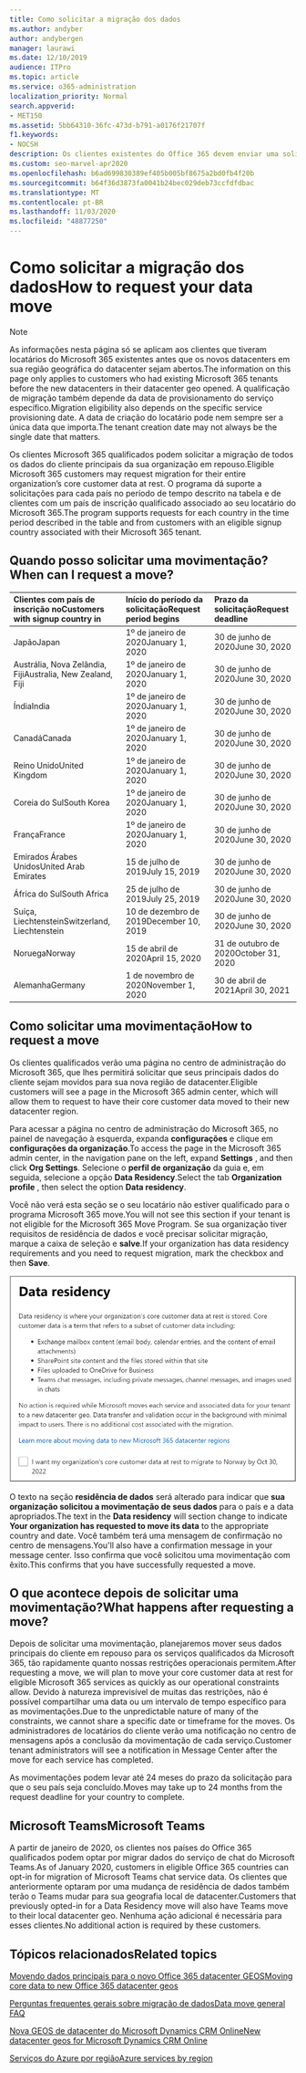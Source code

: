 ```yaml
---
title: Como solicitar a migração dos dados
ms.author: andyber
author: andybergen
manager: laurawi
ms.date: 12/10/2019
audience: ITPro
ms.topic: article
ms.service: o365-administration
localization_priority: Normal
search.appverid:
- MET150
ms.assetid: 5bb64310-36fc-473d-b791-a0176f21707f
f1.keywords:
- NOCSH
description: Os clientes existentes do Office 365 devem enviar uma solicitação antes do prazo final para que seu país tenha seus dados de serviços do Microsoft 365 movidos para a nova geografia.
ms.custom: seo-marvel-apr2020
ms.openlocfilehash: b6ad699830389ef405b005bf8675a2bd0fb4f20b
ms.sourcegitcommit: b64f36d3873fa0041b24bec029deb73ccfdfdbac
ms.translationtype: MT
ms.contentlocale: pt-BR
ms.lasthandoff: 11/03/2020
ms.locfileid: "48877250"
---
```

# <a name="how-to-request-your-data-move"></a><span data-ttu-id="9de07-103">Como solicitar a migração dos dados</span><span class="sxs-lookup"><span data-stu-id="9de07-103">How to request your data move</span></span>

> [!NOTE]
> <span data-ttu-id="9de07-104">As informações nesta página só se aplicam aos clientes que tiveram locatários do Microsoft 365 existentes antes que os novos datacenters em sua região geográfica do datacenter sejam abertos.</span><span class="sxs-lookup"><span data-stu-id="9de07-104">The information on this page only applies to customers who had existing Microsoft 365 tenants before the new datacenters in their datacenter geo opened.</span></span> <span data-ttu-id="9de07-105">A qualificação de migração também depende da data de provisionamento do serviço específico.</span><span class="sxs-lookup"><span data-stu-id="9de07-105">Migration eligibility also depends on the specific service provisioning date.</span></span>  <span data-ttu-id="9de07-106">A data de criação do locatário pode nem sempre ser a única data que importa.</span><span class="sxs-lookup"><span data-stu-id="9de07-106">The tenant creation date may not always be the single date that matters.</span></span>
  
<span data-ttu-id="9de07-107">Os clientes Microsoft 365 qualificados podem solicitar a migração de todos os dados do cliente principais da sua organização em repouso.</span><span class="sxs-lookup"><span data-stu-id="9de07-107">Eligible Microsoft 365 customers may request migration for their entire organization’s core customer data at rest.</span></span>  <span data-ttu-id="9de07-108">O programa dá suporte a solicitações para cada país no período de tempo descrito na tabela e de clientes com um país de inscrição qualificado associado ao seu locatário do Microsoft 365.</span><span class="sxs-lookup"><span data-stu-id="9de07-108">The program supports requests for each country in the time period described in the table and from customers with an eligible signup country associated with their Microsoft 365 tenant.</span></span>
  
## <a name="when-can-i-request-a-move"></a><span data-ttu-id="9de07-109">Quando posso solicitar uma movimentação?</span><span class="sxs-lookup"><span data-stu-id="9de07-109">When can I request a move?</span></span>

| <span data-ttu-id="9de07-110">Clientes com país de inscrição no</span><span class="sxs-lookup"><span data-stu-id="9de07-110">Customers with signup country in</span></span> | <span data-ttu-id="9de07-111">Início do período da solicitação</span><span class="sxs-lookup"><span data-stu-id="9de07-111">Request period begins</span></span> | <span data-ttu-id="9de07-112">Prazo da solicitação</span><span class="sxs-lookup"><span data-stu-id="9de07-112">Request deadline</span></span> |
|:-----|:-----|:-----|
|<span data-ttu-id="9de07-113">Japão</span><span class="sxs-lookup"><span data-stu-id="9de07-113">Japan</span></span>  <br/> |<span data-ttu-id="9de07-114">1º de janeiro de 2020</span><span class="sxs-lookup"><span data-stu-id="9de07-114">January 1, 2020</span></span>  <br/> |<span data-ttu-id="9de07-115">30 de junho de 2020</span><span class="sxs-lookup"><span data-stu-id="9de07-115">June 30, 2020</span></span>  <br/> |
|<span data-ttu-id="9de07-116">Austrália, Nova Zelândia, Fiji</span><span class="sxs-lookup"><span data-stu-id="9de07-116">Australia, New Zealand, Fiji</span></span>  <br/> |<span data-ttu-id="9de07-117">1º de janeiro de 2020</span><span class="sxs-lookup"><span data-stu-id="9de07-117">January 1, 2020</span></span>  <br/> |<span data-ttu-id="9de07-118">30 de junho de 2020</span><span class="sxs-lookup"><span data-stu-id="9de07-118">June 30, 2020</span></span>  <br/> |
|<span data-ttu-id="9de07-119">Índia</span><span class="sxs-lookup"><span data-stu-id="9de07-119">India</span></span>  <br/> |<span data-ttu-id="9de07-120">1º de janeiro de 2020</span><span class="sxs-lookup"><span data-stu-id="9de07-120">January 1, 2020</span></span>  <br/> |<span data-ttu-id="9de07-121">30 de junho de 2020</span><span class="sxs-lookup"><span data-stu-id="9de07-121">June 30, 2020</span></span>  <br/> |
|<span data-ttu-id="9de07-122">Canadá</span><span class="sxs-lookup"><span data-stu-id="9de07-122">Canada</span></span>  <br/> |<span data-ttu-id="9de07-123">1º de janeiro de 2020</span><span class="sxs-lookup"><span data-stu-id="9de07-123">January 1, 2020</span></span>  <br/> |<span data-ttu-id="9de07-124">30 de junho de 2020</span><span class="sxs-lookup"><span data-stu-id="9de07-124">June 30, 2020</span></span>  <br/> |
|<span data-ttu-id="9de07-125">Reino Unido</span><span class="sxs-lookup"><span data-stu-id="9de07-125">United Kingdom</span></span>  <br/> |<span data-ttu-id="9de07-126">1º de janeiro de 2020</span><span class="sxs-lookup"><span data-stu-id="9de07-126">January 1, 2020</span></span>  <br/> |<span data-ttu-id="9de07-127">30 de junho de 2020</span><span class="sxs-lookup"><span data-stu-id="9de07-127">June 30, 2020</span></span>  <br/> |
|<span data-ttu-id="9de07-128">Coreia do Sul</span><span class="sxs-lookup"><span data-stu-id="9de07-128">South Korea</span></span>  <br/> |<span data-ttu-id="9de07-129">1º de janeiro de 2020</span><span class="sxs-lookup"><span data-stu-id="9de07-129">January 1, 2020</span></span>  <br/> |<span data-ttu-id="9de07-130">30 de junho de 2020</span><span class="sxs-lookup"><span data-stu-id="9de07-130">June 30, 2020</span></span>  <br/> |
|<span data-ttu-id="9de07-131">França</span><span class="sxs-lookup"><span data-stu-id="9de07-131">France</span></span>  <br/> |<span data-ttu-id="9de07-132">1º de janeiro de 2020</span><span class="sxs-lookup"><span data-stu-id="9de07-132">January 1, 2020</span></span>  <br/> |<span data-ttu-id="9de07-133">30 de junho de 2020</span><span class="sxs-lookup"><span data-stu-id="9de07-133">June 30, 2020</span></span>  <br/> |
|<span data-ttu-id="9de07-134">Emirados Árabes Unidos</span><span class="sxs-lookup"><span data-stu-id="9de07-134">United Arab Emirates</span></span>  <br/> |<span data-ttu-id="9de07-135">15 de julho de 2019</span><span class="sxs-lookup"><span data-stu-id="9de07-135">July 15, 2019</span></span>  <br/> |<span data-ttu-id="9de07-136">30 de junho de 2020</span><span class="sxs-lookup"><span data-stu-id="9de07-136">June 30, 2020</span></span>  <br/> |
|<span data-ttu-id="9de07-137">África do Sul</span><span class="sxs-lookup"><span data-stu-id="9de07-137">South Africa</span></span>  <br/> |<span data-ttu-id="9de07-138">25 de julho de 2019</span><span class="sxs-lookup"><span data-stu-id="9de07-138">July 25, 2019</span></span>  <br/> |<span data-ttu-id="9de07-139">30 de junho de 2020</span><span class="sxs-lookup"><span data-stu-id="9de07-139">June 30, 2020</span></span>  <br/> |
|<span data-ttu-id="9de07-140">Suíça, Liechtenstein</span><span class="sxs-lookup"><span data-stu-id="9de07-140">Switzerland, Liechtenstein</span></span>  <br/> |<span data-ttu-id="9de07-141">10 de dezembro de 2019</span><span class="sxs-lookup"><span data-stu-id="9de07-141">December 10, 2019</span></span>  <br/> |<span data-ttu-id="9de07-142">30 de junho de 2020</span><span class="sxs-lookup"><span data-stu-id="9de07-142">June 30, 2020</span></span>  <br/> |
|<span data-ttu-id="9de07-143">Noruega</span><span class="sxs-lookup"><span data-stu-id="9de07-143">Norway</span></span>  <br/> |<span data-ttu-id="9de07-144">15 de abril de 2020</span><span class="sxs-lookup"><span data-stu-id="9de07-144">April 15, 2020</span></span>  <br/> |<span data-ttu-id="9de07-145">31 de outubro de 2020</span><span class="sxs-lookup"><span data-stu-id="9de07-145">October 31, 2020</span></span>  <br/> |
|<span data-ttu-id="9de07-146">Alemanha</span><span class="sxs-lookup"><span data-stu-id="9de07-146">Germany</span></span>  <br/> |<span data-ttu-id="9de07-147">1 de novembro de 2020</span><span class="sxs-lookup"><span data-stu-id="9de07-147">November 1, 2020</span></span>  <br/> |<span data-ttu-id="9de07-148">30 de abril de 2021</span><span class="sxs-lookup"><span data-stu-id="9de07-148">April 30, 2021</span></span>  <br/> |

## <a name="how-to-request-a-move"></a><span data-ttu-id="9de07-149">Como solicitar uma movimentação</span><span class="sxs-lookup"><span data-stu-id="9de07-149">How to request a move</span></span>

<span data-ttu-id="9de07-150">Os clientes qualificados verão uma página no centro de administração do Microsoft 365, que lhes permitirá solicitar que seus principais dados do cliente sejam movidos para sua nova região de datacenter.</span><span class="sxs-lookup"><span data-stu-id="9de07-150">Eligible customers will see a page in the Microsoft 365 admin center, which will allow them to request to have their core customer data moved to their new datacenter region.</span></span>  
  
<span data-ttu-id="9de07-151">Para acessar a página no centro de administração do Microsoft 365, no painel de navegação à esquerda, expanda **configurações** e clique em **configurações da organização**.</span><span class="sxs-lookup"><span data-stu-id="9de07-151">To access the page in the Microsoft 365 admin center, in the navigation pane on the left, expand **Settings** , and then click **Org Settings**.</span></span>
<span data-ttu-id="9de07-152">Selecione o **perfil de organização** da guia e, em seguida, selecione a opção **Data Residency**.</span><span class="sxs-lookup"><span data-stu-id="9de07-152">Select the tab **Organization profile** , then select the option **Data residency**.</span></span>
  
<span data-ttu-id="9de07-153">Você não verá esta seção se o seu locatário não estiver qualificado para o programa Microsoft 365 move.</span><span class="sxs-lookup"><span data-stu-id="9de07-153">You will not see this section if your tenant is not eligible for the Microsoft 365 Move Program.</span></span>  <span data-ttu-id="9de07-154">Se sua organização tiver requisitos de residência de dados e você precisar solicitar migração, marque a caixa de seleção e **salve**.</span><span class="sxs-lookup"><span data-stu-id="9de07-154">If your organization has data residency requirements and you need to request migration, mark the checkbox and then **Save**.</span></span>
  
![Tela de aceitação de data center](../media/dataresidencyflyoutae.jpg)
  
<span data-ttu-id="9de07-156">O texto na seção **residência de dados** será alterado para indicar que **sua organização solicitou a movimentação de seus dados** para o país e a data apropriados.</span><span class="sxs-lookup"><span data-stu-id="9de07-156">The text in the **Data residency** will section change to indicate **Your organization has requested to move its data** to the appropriate country and date.</span></span> <span data-ttu-id="9de07-157">Você também terá uma mensagem de confirmação no centro de mensagens.</span><span class="sxs-lookup"><span data-stu-id="9de07-157">You'll also have a confirmation message in your message center.</span></span> <span data-ttu-id="9de07-158">Isso confirma que você solicitou uma movimentação com êxito.</span><span class="sxs-lookup"><span data-stu-id="9de07-158">This confirms that you have successfully requested a move.</span></span> 
  
## <a name="what-happens-after-requesting-a-move"></a><span data-ttu-id="9de07-159">O que acontece depois de solicitar uma movimentação?</span><span class="sxs-lookup"><span data-stu-id="9de07-159">What happens after requesting a move?</span></span>

<span data-ttu-id="9de07-160">Depois de solicitar uma movimentação, planejaremos mover seus dados principais do cliente em repouso para os serviços qualificados da Microsoft 365, tão rapidamente quanto nossas restrições operacionais permitem.</span><span class="sxs-lookup"><span data-stu-id="9de07-160">After requesting a move, we will plan to move your core customer data at rest for eligible Microsoft 365 services as quickly as our operational constraints allow.</span></span> <span data-ttu-id="9de07-161">Devido à natureza imprevisível de muitas das restrições, não é possível compartilhar uma data ou um intervalo de tempo específico para as movimentações.</span><span class="sxs-lookup"><span data-stu-id="9de07-161">Due to the unpredictable nature of many of the constraints, we cannot share a specific date or timeframe for the moves.</span></span> <span data-ttu-id="9de07-162">Os administradores de locatários do cliente verão uma notificação no centro de mensagens após a conclusão da movimentação de cada serviço.</span><span class="sxs-lookup"><span data-stu-id="9de07-162">Customer tenant administrators will see a notification in Message Center after the move for each service has completed.</span></span>
  
<span data-ttu-id="9de07-163">As movimentações podem levar até 24 meses do prazo da solicitação para que o seu país seja concluído.</span><span class="sxs-lookup"><span data-stu-id="9de07-163">Moves may take up to 24 months from the request deadline for your country to complete.</span></span>
  
## <a name="microsoft-teams"></a><span data-ttu-id="9de07-164">Microsoft Teams</span><span class="sxs-lookup"><span data-stu-id="9de07-164">Microsoft Teams</span></span>

<span data-ttu-id="9de07-165">A partir de janeiro de 2020, os clientes nos países do Office 365 qualificados podem optar por migrar dados do serviço de chat do Microsoft Teams.</span><span class="sxs-lookup"><span data-stu-id="9de07-165">As of January 2020, customers in eligible Office 365 countries can opt-in for migration of Microsoft Teams chat service data.</span></span>  <span data-ttu-id="9de07-166">Os clientes que anteriormente optaram por uma mudança de residência de dados também terão o Teams mudar para sua geografia local de datacenter.</span><span class="sxs-lookup"><span data-stu-id="9de07-166">Customers that previously opted-in for a Data Residency move will also have Teams move to their local datacenter geo.</span></span>  <span data-ttu-id="9de07-167">Nenhuma ação adicional é necessária para esses clientes.</span><span class="sxs-lookup"><span data-stu-id="9de07-167">No additional action is required by these customers.</span></span>

## <a name="related-topics"></a><span data-ttu-id="9de07-168">Tópicos relacionados</span><span class="sxs-lookup"><span data-stu-id="9de07-168">Related topics</span></span>

[<span data-ttu-id="9de07-169">Movendo dados principais para o novo Office 365 datacenter GEOS</span><span class="sxs-lookup"><span data-stu-id="9de07-169">Moving core data to new Office 365 datacenter geos</span></span>](moving-data-to-new-datacenter-geos.md)

[<span data-ttu-id="9de07-170">Perguntas frequentes gerais sobre migração de dados</span><span class="sxs-lookup"><span data-stu-id="9de07-170">Data move general FAQ</span></span>](data-move-faq.md)

[<span data-ttu-id="9de07-171">Nova GEOS de datacenter do Microsoft Dynamics CRM Online</span><span class="sxs-lookup"><span data-stu-id="9de07-171">New datacenter geos for Microsoft Dynamics CRM Online</span></span>](https://go.microsoft.com/fwlink/p/?Linkid=615924)
  
[<span data-ttu-id="9de07-172">Serviços do Azure por região</span><span class="sxs-lookup"><span data-stu-id="9de07-172">Azure services by region</span></span>](https://azure.microsoft.com/regions/)
  

